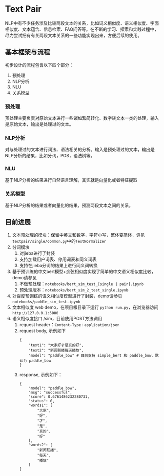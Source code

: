 # Text Pair

NLP中有不少任务涉及比较两段文本的关系，比如词义相似度、语义相似度、字面相似度、文本蕴含、信息检索、FAQ问答等。在不断的学习、探索和实践过程中，尽力尝试把有有关两段文本关系的一些功能实现出来，方便后续的使用。

## 基本框架与流程
初步设计的流程包含以下四个部分：

1. 预处理
2. NLP分析
3. NLU
4. 关系模型

### 预处理

预处理主要负责对原始文本进行一些诸如繁简转化、数字转文本一类的处理，输入是原始文本，输出是处理过的文本。

### NLP分析
对与处理过的文本进行词法、语法相关的分析。输入是预处理过的文本，输出是NLP分析的结果，比如分词，POS，语法树等。

### NLU
基于NLP分析的结果进行自然语言理解，其实就是向量化或者特征提取

### 关系模型
基于NLP分析的结果或者向量化的结果，预测两段文本之间的关系。

## 目前进展
1. 文本预处理的模块：保留中英文和数字，字符小写，繁体变简体，详见 `textpair/single/common.py`中的`TextNormalizer`
2. 分词模块
    1. 对jieba进行了封装
    2. 支持加载用户词表、停用词表和同义词表
    3. 支持在jieba分词的结果上进行同义词转换
3. 基于预训练的中文bert模型+余弦相似度实现了简单的中文语义相似度比较，demo请参见 
    1. 不做预处理：`notebooks/bert_sim_test_[single | pair].ipynb`
    2. 预处理版本：`notebooks/bert_sim_2_test_single.ipynb`
4. 对百度预训练的语义相似度模型进行了封装，demo请参见 `notebooks/paddle_sim_test.ipynb`
5. 文本相似度 web demo，在项目根目录下运行 ```python run.py```，在浏览器访问 `http://127.0.0.1:5000`
6. 语义相似度接口 /sim，目前使用POST方法调用
    1. request header：`Content-Type：application/json`
    2. request body, 示例如下
        ```
        {
            "text1": "大家好才是真的好",
            "text2": "新闻联播每天播放",
            "model": "paddle_bow" # 目前支持 simple_bert 和 paddle_bow，默认为 paddle_bow
        }
        ```
    3. response, 示例如下：
        ```
        {
            "model": "paddle_bow",
            "msg": "successful",
            "score": 0.6761486232280731,
            "status": 0,
            "words1": [
                "大家",
                "好",
                "才",
                "是",
                "真的",
                "好"
            ],
            "words2": [
                "新闻联播",
                "每天",
                "播放"
            ]
        }
        ```